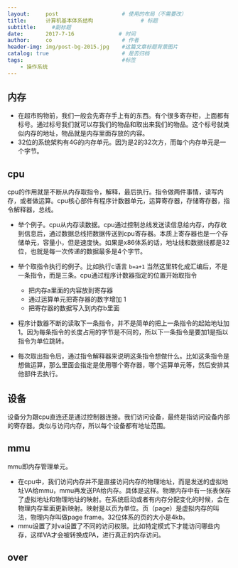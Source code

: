 ```yaml
---
layout:     post                    # 使用的布局（不需要改）
title:      计算机基本体系结构               # 标题 
subtitle:     #副标题
date:       2017-7-16              # 时间
author:     co                      # 作者
header-img: img/post-bg-2015.jpg    #这篇文章标题背景图片
catalog: true                       # 是否归档
tags:                               #标签
    - 操作系统
---
```


## 内存
- 在超市购物前，我们一般会先寄存手上有的东西。有个很多寄存柜，上面都有标号。通过标号我们就可以存我们的物品和取出来我们的物品。这个标号就类似内存的地址，物品就是内存里面存放的内容。
- 32位的系统架构有4G的内存单元。因为是2的32次方，而每个内存单元是一个字节。

## cpu
cpu的作用就是不断从内存取指令，解释，最后执行。指令做两件事情，读写内存，或者做运算。cpu核心部件有程序计数器单元，运算寄存器，存储寄存器，指令解释器，总线。
- 举个例子。cpu从内存读数据。cpu通过控制总线发送读信息给内存，内存收到信息后，通过数据总线把数据传送到cpu寄存器。本质上寄存器也是一个存储单元，容量小，但是速度快。如果是x86体系的话，地址线和数据线都是32位，也就是每一次传递的数据最多是4个字节。
- 举个取指令执行的例子。比如执行c语言 `b=a+1` 当然这里转化成汇编后，不是一条指令，而是三条。cpu通过程序计数器指定的位置开始取指令
  - 把内存a里面的内容放到寄存器
  - 通过运算单元把寄存器的数字增加 1
  - 把寄存器的数据写入到内存b里面

- 程序计数器不断的读取下一条指令，并不是简单的把上一条指令的起始地址加1。因为每条指令的长度占用的字节是不同的，所以下一条指令是要加1是指以指令为单位跳转。
- 每次取出指令后，通过指令解释器来说明这条指令想做什么。比如这条指令是想做运算，那么里面会指定是使用哪个寄存器，哪个运算单元等，然后安排其他部件去执行。


## 设备
设备分为跟cpu直连还是通过控制器连接。我们访问设备，最终是指访问设备内部的寄存器。类似与访问内存，所以每个设备都有地址范围。

## mmu
mmu即内存管理单元。
- 在cpu中，我们访问内存并不是直接访问内存的物理地址，而是发送的虚拟地址VA给mmu，mmu再发送PA给内存。具体是这样。物理内存中有一张表保存了虚拟地址和物理地址的映射。在系统启动或者有内存分配变化的时候，会在物理内存里面更新映射。映射是以页为单位。页（page）是虚拟内存的叫法，物理内存叫做page frame。32位体系的页的大小是4kb。
- mmu设置了对va设置了不同的访问权限。比如特定模式下才能访问哪些内存，这样VA才会被转换成PA，进行真正的内存访问。

## over